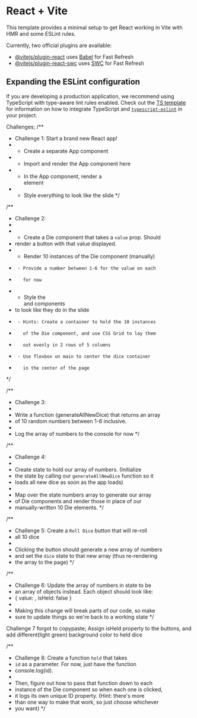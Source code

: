 # React + Vite

This template provides a minimal setup to get React working in Vite with HMR and some ESLint rules.

Currently, two official plugins are available:

- [@vitejs/plugin-react](https://github.com/vitejs/vite-plugin-react/blob/main/packages/plugin-react) uses [Babel](https://babeljs.io/) for Fast Refresh
- [@vitejs/plugin-react-swc](https://github.com/vitejs/vite-plugin-react/blob/main/packages/plugin-react-swc) uses [SWC](https://swc.rs/) for Fast Refresh

## Expanding the ESLint configuration

If you are developing a production application, we recommend using TypeScript with type-aware lint rules enabled. Check out the [TS template](https://github.com/vitejs/vite/tree/main/packages/create-vite/template-react-ts) for information on how to integrate TypeScript and [`typescript-eslint`](https://typescript-eslint.io) in your project.



Challenges;
/**
* Challenge 1: Start a brand new React app!
* - Create a separate App component
* - Import and render the App component here
* - In the App component, render a <main> element
* - Style everything to look like the slide
*/

/**
* Challenge 2:
* 
* - Create a Die component that takes a `value` prop. Should
*   render a button with that value displayed.
* - Render 10 instances of the Die component (manually)
*      - Provide a number between 1-6 for the value on each
*        for now
* - Style the <main> and <Die> components 
*   to look like they do in the slide
*      - Hints: Create a container to hold the 10 instances
*        of the Die component, and use CSS Grid to lay them
*        out evenly in 2 rows of 5 columns
*      - Use flexbox on main to center the dice container
*        in the center of the page
*/

/**
* Challenge 3:
* 
* Write a function (generateAllNewDice) that returns an array 
* of 10 random numbers between 1-6 inclusive.
* 
* Log the array of numbers to the console for now
*/

/**
* Challenge 4:
* 
* Create state to hold our array of numbers. (Initialize
* the state by calling our `generateAllNewDice` function so it 
* loads all new dice as soon as the app loads)
* 
* Map over the state numbers array to generate our array
* of Die components and render those in place of our
* manually-written 10 Die elements.
*/

/**
* Challenge 5: Create a `Roll Dice` button that will re-roll
* all 10 dice
* 
* Clicking the button should generate a new array of numbers
* and set the `dice` state to that new array (thus re-rendering
* the array to the page)
*/

/**
* Challenge 6: Update the array of numbers in state to be
* an array of objects instead. Each object should look like:
* { value: <random number>, isHeld: false }
* 
* Making this change will break parts of our code, so make
* sure to update things so we're back to a working state
*/

Challenge 7 forgot to copypaste;
Assign isHeld property to the buttons, and add different(light green) background color to held dice

/**
* Challenge 8: Create a function `hold` that takes
* `id` as a parameter. For now, just have the function
* console.log(id).
* 
* Then, figure out how to pass that function down to each
* instance of the Die component so when each one is clicked,
* it logs its own unique ID property. (Hint: there's more
* than one way to make that work, so just choose whichever
* you want)
*/
